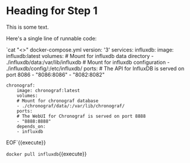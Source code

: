 # Heading for Step 1

This is some text.

Here's a single line of runnable code:

`cat "<<EOF >>" docker-compose.yml
    version: '3'
    services:
    influxdb:
        image: influxdb:latest
        volumes:
        # Mount for influxdb data directory
        - ./influxdb/data:/var/lib/influxdb
        # Mount for influxdb configuration
        - ./influxdb/config/:/etc/influxdb/
        ports:
        # The API for InfluxDB is served on port 8086
        - "8086:8086"
        - "8082:8082"

    chronograf:
        image: chronograf:latest
        volumes:
        # Mount for chronograf database
        - ./chronograf/data/:/var/lib/chronograf/
        ports:
        # The WebUI for Chronograf is served on port 8888
        - "8888:8888"
        depends_on:
        - influxdb
EOF`{{execute}}

`docker pull influxdb`{{execute}}

